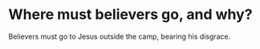 # Where must believers go, and why?

Believers must go to Jesus outside the camp, bearing his disgrace.
